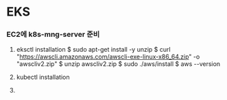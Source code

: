 # EKS

### EC2에 k8s-mng-server 준비
1. eksctl installation
  $ sudo apt-get install -y unzip
  $ curl "https://awscli.amazonaws.com/awscli-exe-linux-x86_64.zip" -o "awscliv2.zip"
  $ unzip awscliv2.zip
  $ sudo ./aws/install
  $ aws --version

2. kubectl installation
3. 
